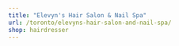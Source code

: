 ```yaml
---
title: "Elevyn's Hair Salon & Nail Spa"
url: /toronto/elevyns-hair-salon-and-nail-spa/
shop: hairdresser
---
```

